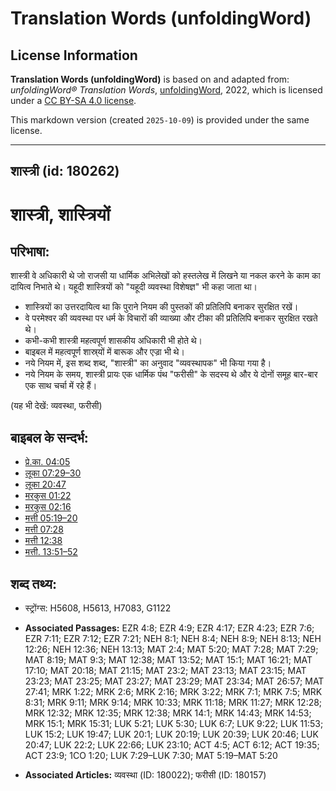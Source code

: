 # Translation Words (unfoldingWord)

## License Information

**Translation Words (unfoldingWord)** is based on and adapted from: _unfoldingWord® Translation Words_, [unfoldingWord](https://unfoldingword.org/utw), 2022, which is licensed under a [CC BY-SA 4.0 license](https://creativecommons.org/licenses/by-sa/4.0/legalcode.en).

This markdown version (created `2025-10-09`) is provided under the same license.



--------------------------------

## शास्त्री (id: 180262)

शास्त्री, शास्त्रियों
=====================

परिभाषा:
--------

शास्त्री वे अधिकारी थे जो राजसी या धार्मिक अभिलेखों को हस्तलेख में लिखने या नकल करने के काम का दायित्व निभाते थे। यहूदी शास्त्रियों को "यहूदी व्यवस्था विशेषज्ञ" भी कहा जाता था।

* शास्त्रियों का उत्तरदायित्व था कि पुराने नियम की पुस्तकों की प्रतिलिपि बनाकर सुरक्षित रखें।
* वे परमेश्वर की व्यवस्था पर धर्म के विचारों की व्याख्या और टीका की प्रतिलिपि बनाकर सुरक्षित रखते थे।
* कभी\-कभी शास्त्री महत्वपूर्ण शासकीय अधिकारी भी होते थे।
* बाइबल में महत्वपूर्ण शास्र्यों में बारूक और एज्रा भी थे।
* नये नियम में, इस शब्द शब्द, "शास्त्री" का अनुवाद "व्यवस्थापक" भी किया गया है।
* नये नियम के समय, शास्त्री प्रायः एक धार्मिक पंथ "फरीसी" के सदस्य थे और ये दोनों समूह बार\-बार एक साथ चर्चा में रहे हैं।

(यह भी देखें: व्यवस्था, फरीसी)

बाइबल के सन्दर्भ:
-----------------

* [प्रे.का. 04:05](https://ref.ly/Acts4:5)
* [लूका 07:29–30](https://ref.ly/Luke7:29-Luke7:30)
* [लूका 20:47](https://ref.ly/Luke20:47)
* [मरकुस 01:22](https://ref.ly/Mark1:22)
* [मरकुस 02:16](https://ref.ly/Mark2:16)
* [मत्ती 05:19–20](https://ref.ly/Matt5:19-Matt5:20)
* [मत्ती 07:28](https://ref.ly/Matt7:28)
* [मत्ती 12:38](https://ref.ly/Matt12:38)
* [मत्ती. 13:51–52](https://ref.ly/Matt13:51-Matt13:52)

शब्द तथ्य:
----------

* स्ट्रोंग्स: H5608, H5613, H7083, G1122

* **Associated Passages:** EZR 4:8; EZR 4:9; EZR 4:17; EZR 4:23; EZR 7:6; EZR 7:11; EZR 7:12; EZR 7:21; NEH 8:1; NEH 8:4; NEH 8:9; NEH 8:13; NEH 12:26; NEH 12:36; NEH 13:13; MAT 2:4; MAT 5:20; MAT 7:28; MAT 7:29; MAT 8:19; MAT 9:3; MAT 12:38; MAT 13:52; MAT 15:1; MAT 16:21; MAT 17:10; MAT 20:18; MAT 21:15; MAT 23:2; MAT 23:13; MAT 23:15; MAT 23:23; MAT 23:25; MAT 23:27; MAT 23:29; MAT 23:34; MAT 26:57; MAT 27:41; MRK 1:22; MRK 2:6; MRK 2:16; MRK 3:22; MRK 7:1; MRK 7:5; MRK 8:31; MRK 9:11; MRK 9:14; MRK 10:33; MRK 11:18; MRK 11:27; MRK 12:28; MRK 12:32; MRK 12:35; MRK 12:38; MRK 14:1; MRK 14:43; MRK 14:53; MRK 15:1; MRK 15:31; LUK 5:21; LUK 5:30; LUK 6:7; LUK 9:22; LUK 11:53; LUK 15:2; LUK 19:47; LUK 20:1; LUK 20:19; LUK 20:39; LUK 20:46; LUK 20:47; LUK 22:2; LUK 22:66; LUK 23:10; ACT 4:5; ACT 6:12; ACT 19:35; ACT 23:9; 1CO 1:20; LUK 7:29–LUK 7:30; MAT 5:19–MAT 5:20
* **Associated Articles:** व्यवस्था (ID: 180022); फरीसी (ID: 180157)

